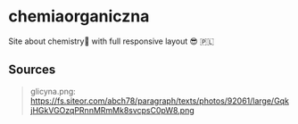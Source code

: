# chemiaorganiczna
Site about chemistry🧪 with full responsive layout 😎 🇵🇱

## Sources

> glicyna.png: https://fs.siteor.com/abch78/paragraph/texts/photos/92061/large/GqkjHGkVGOzqPRnnMRmMk8svcpsC0pW8.png
